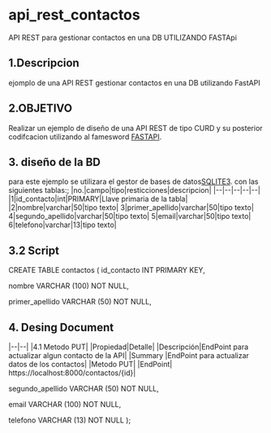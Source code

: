 # api_rest_contactos

API REST para gestionar contactos en una DB UTILIZANDO FASTApi
## 1.Descripcion
ejomplo de una API REST gestionar contactos en una DB utilizando FastAPI

## 2.OBJETIVO
Realizar un ejemplo de diseño de una  API REST de tipo CURD y su posterior codifcacion utilizando al famesword  [FASTAPI](https://fastapi.tiangolo.com/).

## 3. diseño de la BD
para este ejemplo se utilizara el gestor de bases de datos[SQLITE3](https://sqlite.org). con las siguientes tablas:;
|no.|campo|tipo|resticciones|descripcion|
|--|--|--|--|--|
|1|id_contacto|int|PRIMARY|Llave primaria de la tabla|
|2|nombre|varchar|50|tipo texto|
3|primer_apellido|varchar|50|tipo texto|
4|segundo_apellido|varchar|50|tipo texto|
5|email|varchar|50|tipo texto|
6|telefono|varchar|13|tipo texto|

## 3.2 Script
CREATE TABLE contactos (
id_contacto INT PRIMARY KEY,

nombre VARCHAR (100) NOT NULL,

primer_apellido VARCHAR (50) NOT NULL,


## 4. Desing Document
|--|--|
|4.1 Metodo PUT|
|Propiedad|Detalle|
|Descripción|EndPoint para actualizar algun contacto de la API|
|Summary	|EndPoint para actualizar datos de los contactos|
|Metodo	PUT|
|EndPoint|	https://localhost:8000/contactos/{id}|

segundo_apellido VARCHAR (50) NOT NULL,

email VARCHAR (100) NOT NULL,

telefono VARCHAR (13) NOT NULL
);
